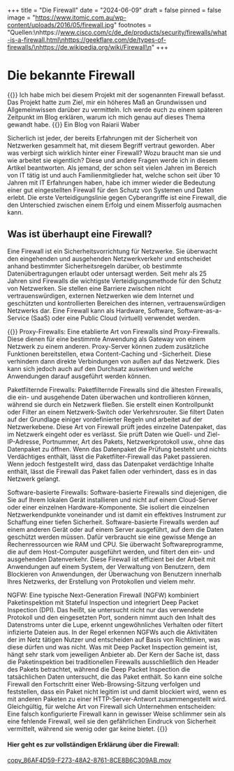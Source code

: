 +++
title = "Die Firewall"
date = "2024-06-09"
draft = false
pinned = false
image = "https://www.itomic.com.au/wp-content/uploads/2016/05/firewall.jpg"
footnotes = "Quellen:\nhttps://www.cisco.com/c/de_de/products/security/firewalls/what-is-a-firewall.html\nhttps://geekflare.com/de/types-of-firewalls/\nhttps://de.wikipedia.org/wiki/Firewall\n"
+++
# Die bekannte Firewall

{{<lead>}}
Ich habe mich bei diesem Projekt mit der sogenannten Firewall befasst. Das Projekt hatte zum Ziel, mir ein höheres Maß an Grundwissen und Allgemeinwissen darüber zu vermitteln. Ich werde euch zu einem späteren Zeitpunkt im Blog erklären, warum ich mich genau auf dieses Thema gewandt habe.
{{</lead>}}
Ein Blog von Raiarii Waber

Sicherlich ist jeder, der bereits Erfahrungen mit der Sicherheit von Netzwerken gesammelt hat, mit diesem Begriff vertraut geworden. Aber was verbirgt sich wirklich hinter einer Firewall? Wozu braucht man sie und wie arbeitet sie eigentlich? Diese und andere Fragen werde ich in diesem Artikel beantworten.
Als jemand, der schon seit vielen Jahren im Bereich von IT tätig ist und auch Familienmitglieder hat, welche schon seit über 10 Jahren mit IT Erfahrungen haben, habe ich immer wieder die Bedeutung einer gut eingestellten Firewall für den Schutz von Systemen und Daten erlebt. Die erste Verteidigungslinie gegen Cyberangriffe ist eine Firewall, die den Unterschied zwischen einem Erfolg und einem Misserfolg ausmachen kann.

## Was ist überhaupt eine Firewall?

Eine Firewall ist ein Sicherheitsvorrichtung für Netzwerke. Sie überwacht den eingehenden und ausgehenden Netzwerkverkehr und entscheidet anhand bestimmter Sicherheitsregeln darüber, ob bestimmte Datenübertragungen erlaubt oder untersagt werden. Seit mehr als 25 Jahren sind Firewalls die wichtigste Verteidigungsmethode für den Schutz von Netzwerken. Sie stellen eine Barriere zwischen nicht vertrauenswürdigen, externen Netzwerken wie dem Internet und geschützten und kontrollierten Bereichen des internen, vertrauenswürdigen Netzwerks dar. Eine Firewall kann als Hardware, Software, Software-as-a-Service (SaaS) oder eine Public Cloud (virtuell) verwendet werden.

{{<box title="Arten von Firewalls">}}
Proxy-Firewalls:
Eine etablierte Art von Firewalls sind Proxy-Firewalls. Diese dienen für eine bestimmte Anwendung als Gateway von einem Netzwerk zu einem anderen. Proxy-Server können zudem zusätzliche Funktionen bereitstellen, etwa Content-Caching und -Sicherheit. Diese verhindern dann direkte Verbindungen von außen auf das Netzwerk. Dies kann sich jedoch auch auf den Durchsatz auswirken und welche Anwendungen darauf ausgeführt werden können.

Paketfilternde Firewalls:
Paketfilternde Firewalls sind die ältesten Firewalls, die ein- und ausgehende Daten überwachen und kontrollieren können, während sie durch ein Netzwerk fließen. Sie erstellt einen Kontrollpunkt oder Filter an einem Netzwerk-Switch oder Verkehrsrouter. Sie filtert Daten auf der Grundlage einiger vordefinierter Regeln und arbeitet auf der Netzwerkebene. Diese Art von Firewall prüft jedes einzelne Datenpaket, das im Netzwerk eingeht oder es verlässt. Sie prüft Daten wie Quell- und Ziel-IP-Adresse, Portnummer, Art des Pakets, Netzwerkprotokoll usw., ohne das Datenpaket zu öffnen. Wenn das Datenpaket die Prüfung besteht und nichts Verdächtiges enthält, lässt die Paketfilter-Firewall das Paket passieren. Wenn jedoch festgestellt wird, dass das Datenpaket verdächtige Inhalte enthält, lässt die Firewall das Paket fallen oder verhindert, dass es in das Netzwerk gelangt.

Software-basierte Firewalls:
Software-basierte Firewalls sind diejenigen, die Sie auf Ihrem lokalen Gerät installieren und nicht auf einem Cloud-Server oder einer einzelnen Hardware-Komponente. Sie isoliert die einzelnen Netzwerkendpunkte voneinander und ist damit ein effektives Instrument zur Schaffung einer tiefen Sicherheit.
Software-basierte Firewalls werden auf einem anderen Gerät oder auf einem Server ausgeführt, auf dem die Daten geschützt werden müssen. Dafür verbraucht sie eine gewisse Menge an Rechenressourcen wie RAM und CPU. Sie überwacht Softwareprogramme, die auf dem Host-Computer ausgeführt werden, und filtert den ein- und ausgehenden Datenverkehr. Diese Firewall ist effizient bei der Arbeit mit Anwendungen auf einem System, der Verwaltung von Benutzern, dem Blockieren von Anwendungen, der Überwachung von Benutzern innerhalb Ihres Netzwerks, der Erstellung von Protokollen und vielem mehr.

NGFW:
Eine typische Next-Generation Firewall (NGFW) kombiniert Paketinspektion mit Stateful Inspection und integriert Deep Packet Inspection (DPI). Das heißt, sie untersucht nicht nur das verwendete Protokoll und den eingesetzten Port, sondern nimmt auch den Inhalt des Datenstroms unter die Lupe, erkennt ungewöhnliches Verhalten oder filtert infizierte Dateien aus. In der Regel erkennen NGFWs auch die Aktivitäten der im Netz tätigen Nutzer und entscheiden auf Basis von Richtlinien, was diese dürfen und was nicht.
Was mit Deep Packet Inspection gemeint ist, hängt sehr stark vom jeweiligen Anbieter ab. Der Kern der Sache ist, dass die Paketinspektion bei traditionellen Firewalls ausschließlich den Header des Pakets betrachtet, während die Deep Packet Inspection die tatsächlichen Daten untersucht, die das Paket enthält. So kann eine solche Firewall den Fortschritt einer Web-Browsing-Sitzung verfolgen und feststellen, dass ein Paket nicht legitim ist und damit blockiert wird, wenn es mit anderen Paketen zu einer HTTP-Server-Antwort zusammengestellt wird.
Gleichgültig, für welche Art von Firewall sich Unternehmen entscheiden: Eine falsch konfigurierte Firewall kann in gewisser Weise schlimmer sein als eine fehlende Firewall, weil sie den gefährlichen Eindruck von Sicherheit vermittelt, während sie wenig oder gar keine bietet.
{{</box>}}

#### Hier geht es zur vollständigen Erklärung über die Firewall:
[copy_86AF4D59-F273-48A2-8761-8CE8B6C309AB.mov](https://muristalden-my.sharepoint.com/:v:/g/personal/raiarii_waber_stud_muristalden_ch/ERWYTZnRtoFGmYe3yo0AGvsBsEELOtDAk4NzmAwQnwsYCA)